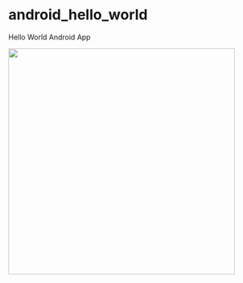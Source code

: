 android_hello_world
===================      
Hello World Android App
  
<img src="http://i.imgur.com/dio0DXF.png" width="450" />


 
  
   
   

